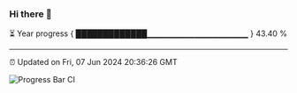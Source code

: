 ### Hi there 👋

⏳ Year progress { █████████████▁▁▁▁▁▁▁▁▁▁▁▁▁▁▁▁▁ } 43.40 %

---

⏰ Updated on Fri, 07 Jun 2024 20:36:26 GMT

![Progress Bar CI](https://github.com/IshwaranRudhara/GIT-ACTION/workflows/Progress%20Bar%20CI/badge.svg)
